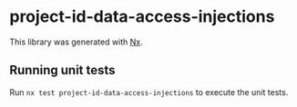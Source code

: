 # project-id-data-access-injections

This library was generated with [Nx](https://nx.dev).

## Running unit tests

Run `nx test project-id-data-access-injections` to execute the unit tests.
